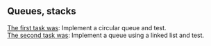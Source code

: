 ## Queues, stacks
[The first task was](circular_queue.py): Implement a circular queue and test.
<br>[The second task was](linked_list_queue.py): Implement a queue using a linked list and test.
